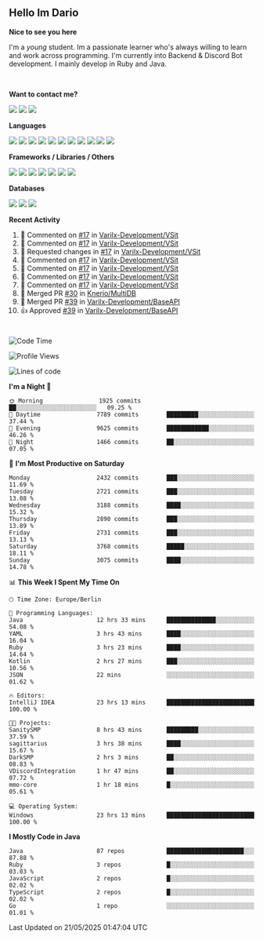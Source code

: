 <h2>Hello Im Dario</h2>

**Nice to see you here**

I'm a *young* student. Im a passionate learner who's always willing to learn and work across
programming. I'm currently into Backend & Discord Bot development. I mainly develop in Ruby and Java.

<br/>

**Want to contact me?**

<a href="https://github.com/knerio"><img src="https://img.shields.io/badge/-Github-blue?style=for-the-badge&logo=github&logoColor=white"/></a> <a href="https://discord.com/users/639416958923702292"><img src="https://img.shields.io/badge/-knerio-blue?style=for-the-badge&logo=discord&logoColor=white"/></a> <a href="https://twitch.tv/dopalos_"><img src="https://img.shields.io/badge/-twitch-blue?style=for-the-badge&logo=twitch&logoColor=white"/></a>

**Languages**

<img src="https://img.shields.io/badge/-Java-blue?style=for-the-badge&logo=java&logoColor=white"/> <img src="https://img.shields.io/badge/-Ruby-blue?style=for-the-badge&logo=Ruby&logoColor=white"/> <img src="https://img.shields.io/badge/-Git-blue?style=for-the-badge&logo=Git&logoColor=white"/> <img src="https://img.shields.io/badge/-HTML-blue?style=for-the-badge&logo=html5&logoColor=white"/> <img src="https://img.shields.io/badge/-CSS-blue?style=for-the-badge&logo=CSS3&logoColor=white"/> <img src="https://img.shields.io/badge/-Javascript-blue?style=for-the-badge&logo=javascript&logoColor=white"/> <img src="https://img.shields.io/badge/-Typescript-blue?style=for-the-badge&logo=TypeScript&logoColor=white"/> <img src="https://img.shields.io/badge/-Kotlin-blue?style=for-the-badge&logo=kotlin&logoColor=white"/> <img src="https://img.shields.io/badge/-SQL-blue?style=for-the-badge&logo=MYSQL&logoColor=white"/> <img src="https://img.shields.io/badge/-Markdown-blue?style=for-the-badge&logo=Markdown&logoColor=white"/> <img src="https://img.shields.io/badge/-JSON-blue?style=for-the-badge&logo=JSON&logoColor=white"/>
<br/>

 **Frameworks / Libraries / Others**

<img src="https://img.shields.io/badge/-Ruby_On_Rails-blue?style=for-the-badge&logo=ruby-on-rails&logoColor=white"/> <img src="https://img.shields.io/badge/-JDA-blue?style=for-the-badge&logo=JDA&logoColor=white"/> <img src="https://img.shields.io/badge/-Bootstrap-blue?style=for-the-badge&logo=Bootstrap&logoColor=white"/> <img src="https://img.shields.io/badge/-Node.JS-blue?style=for-the-badge&logo=node.js&logoColor=white"/> <img src="https://img.shields.io/badge/-React-blue?style=for-the-badge&logo=React&logoColor=white"/> <img src="https://img.shields.io/badge/-Express-blue?style=for-the-badge&logo=Express&logoColor=white"/> <img src="https://img.shields.io/badge/-Next.Js-blue?style=for-the-badge&logo=Next.Js&logoColor=white"/>

**Databases**

<img src="https://img.shields.io/badge/-MongoDB-blue?style=for-the-badge&logo=mongodb&logoColor=white"/> <img src="https://img.shields.io/badge/-MariaDB-blue?style=for-the-badge&logo=MariaDB&logoColor=white"/>
<img src="https://img.shields.io/badge/-PostgreSQL-blue?style=for-the-badge&logo=PostgreSQl&logoColor=white"/>

**Recent Activity**

<!--RECENT_ACTIVITY:start-->
1. 💬 Commented on [#17](https://github.com/Varilx-Development/VSit/pull/17#discussion_r2098222079) in [Varilx-Development/VSit](https://github.com/Varilx-Development/VSit)<br>
2. 💬 Commented on [#17](https://github.com/Varilx-Development/VSit/pull/17#discussion_r2098219596) in [Varilx-Development/VSit](https://github.com/Varilx-Development/VSit)<br>
3. 🔴 Requested changes in [#17](https://github.com/Varilx-Development/VSit/pull/17#pullrequestreview-2854591224) in [Varilx-Development/VSit](https://github.com/Varilx-Development/VSit)<br>
4. 💬 Commented on [#17](https://github.com/Varilx-Development/VSit/pull/17#discussion_r2098222589) in [Varilx-Development/VSit](https://github.com/Varilx-Development/VSit)<br>
5. 💬 Commented on [#17](https://github.com/Varilx-Development/VSit/pull/17#discussion_r2098220840) in [Varilx-Development/VSit](https://github.com/Varilx-Development/VSit)<br>
6. 💬 Commented on [#17](https://github.com/Varilx-Development/VSit/pull/17#discussion_r2098127291) in [Varilx-Development/VSit](https://github.com/Varilx-Development/VSit)<br>
7. 💬 Commented on [#17](https://github.com/Varilx-Development/VSit/pull/17#discussion_r2098127690) in [Varilx-Development/VSit](https://github.com/Varilx-Development/VSit)<br>
8. 🎉 Merged PR [#30](https://github.com/Knerio/MultiDB/pull/30) in [Knerio/MultiDB](https://github.com/Knerio/MultiDB)<br>
9. 🎉 Merged PR [#39](https://github.com/Varilx-Development/BaseAPI/pull/39) in [Varilx-Development/BaseAPI](https://github.com/Varilx-Development/BaseAPI)<br>
10. 👍 Approved [#39](https://github.com/Varilx-Development/BaseAPI/pull/39#pullrequestreview-2848929985) in [Varilx-Development/BaseAPI](https://github.com/Varilx-Development/BaseAPI)<br>
<!--RECENT_ACTIVITY:end-->
 
#

<!--START_SECTION:waka-->
![Code Time](http://img.shields.io/badge/Code%20Time-1%2C172%20hrs-blue)

![Profile Views](http://img.shields.io/badge/Profile%20Views-1-blue)

![Lines of code](https://img.shields.io/badge/From%20Hello%20World%20I%27ve%20Written-2.2%20million%20lines%20of%20code-blue)

**I'm a Night 🦉** 

```text
🌞 Morning                1925 commits        ██░░░░░░░░░░░░░░░░░░░░░░░   09.25 % 
🌆 Daytime                7789 commits        █████████░░░░░░░░░░░░░░░░   37.44 % 
🌃 Evening                9625 commits        ████████████░░░░░░░░░░░░░   46.26 % 
🌙 Night                  1466 commits        ██░░░░░░░░░░░░░░░░░░░░░░░   07.05 % 
```
📅 **I'm Most Productive on Saturday** 

```text
Monday                   2432 commits        ███░░░░░░░░░░░░░░░░░░░░░░   11.69 % 
Tuesday                  2721 commits        ███░░░░░░░░░░░░░░░░░░░░░░   13.08 % 
Wednesday                3188 commits        ████░░░░░░░░░░░░░░░░░░░░░   15.32 % 
Thursday                 2890 commits        ███░░░░░░░░░░░░░░░░░░░░░░   13.89 % 
Friday                   2731 commits        ███░░░░░░░░░░░░░░░░░░░░░░   13.13 % 
Saturday                 3768 commits        █████░░░░░░░░░░░░░░░░░░░░   18.11 % 
Sunday                   3075 commits        ████░░░░░░░░░░░░░░░░░░░░░   14.78 % 
```


📊 **This Week I Spent My Time On** 

```text
🕑︎ Time Zone: Europe/Berlin

💬 Programming Languages: 
Java                     12 hrs 33 mins      ██████████████░░░░░░░░░░░   54.08 % 
YAML                     3 hrs 43 mins       ████░░░░░░░░░░░░░░░░░░░░░   16.04 % 
Ruby                     3 hrs 23 mins       ████░░░░░░░░░░░░░░░░░░░░░   14.64 % 
Kotlin                   2 hrs 27 mins       ███░░░░░░░░░░░░░░░░░░░░░░   10.56 % 
JSON                     22 mins             ░░░░░░░░░░░░░░░░░░░░░░░░░   01.62 % 

🔥 Editors: 
IntelliJ IDEA            23 hrs 13 mins      █████████████████████████   100.00 % 

🐱‍💻 Projects: 
SanitySMP                8 hrs 43 mins       █████████░░░░░░░░░░░░░░░░   37.59 % 
sagittarius              3 hrs 38 mins       ████░░░░░░░░░░░░░░░░░░░░░   15.67 % 
DarkSMP                  2 hrs 3 mins        ██░░░░░░░░░░░░░░░░░░░░░░░   08.83 % 
VDiscordIntegration      1 hr 47 mins        ██░░░░░░░░░░░░░░░░░░░░░░░   07.72 % 
mmo-core                 1 hr 18 mins        █░░░░░░░░░░░░░░░░░░░░░░░░   05.61 % 

💻 Operating System: 
Windows                  23 hrs 13 mins      █████████████████████████   100.00 % 
```

**I Mostly Code in Java** 

```text
Java                     87 repos            ██████████████████████░░░   87.88 % 
Ruby                     3 repos             █░░░░░░░░░░░░░░░░░░░░░░░░   03.03 % 
JavaScript               2 repos             █░░░░░░░░░░░░░░░░░░░░░░░░   02.02 % 
TypeScript               2 repos             █░░░░░░░░░░░░░░░░░░░░░░░░   02.02 % 
Go                       1 repo              ░░░░░░░░░░░░░░░░░░░░░░░░░   01.01 % 
```




 Last Updated on 21/05/2025 01:47:04 UTC
<!--END_SECTION:waka-->

